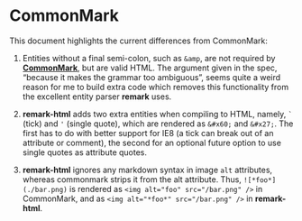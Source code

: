 # CommonMark

This document highlights the current differences from CommonMark:

1.  Entities without a final semi-colon, such as `&amp`, are not
    required by [**CommonMark**](http://spec.commonmark.org/0.20/#example-248),
    but are valid HTML. The argument given in the spec, “because it makes
    the grammar too ambiguous”, seems quite a weird reason for me
    to build extra code which removes this functionality from the excellent
    entity parser **remark** uses.

2.  **remark-html** adds two extra entities when compiling to HTML,
    namely, `` ` `` (tick) and `'` (single quote), which are rendered
    as `&#x60;` and `&#x27;`. The first has to do with better support
    for IE8 (a tick can break out of an attribute or comment), the second
    for an optional future option to use single quotes as attribute
    quotes.

3.  **remark-html** ignores any markdown syntax in image `alt` attributes,
    whereas commonmark strips it from the alt attribute.
    Thus, `![*foo*](./bar.png)` is rendered as
    `<img alt="foo" src="/bar.png" />` in CommonMark, and as
    `<img alt="*foo*" src="/bar.png" />` in **remark-html**.
